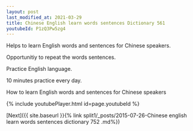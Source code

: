 ```yaml
---
layout: post
last_modified_at: 2021-03-29
title: Chinese English learn words sentences Dictionary 561 
youtubeId: P1zQ3Pw5zg4
---
```

 
 
Helps to learn English words and sentences for Chinese speakers.

Opportunitiy to repeat the words sentences. 

Practice English language. 
 
10 minutes practice every day. 
 
How to learn English words and sentences for Chinese speakers 
 
{% include youtubePlayer.html id=page.youtubeId %}
 
 
[Next]({{ site.baseurl }}{% link  split1/_posts/2015-07-26-Chinese english learn words sentences dictionary 752 .md%})
 
